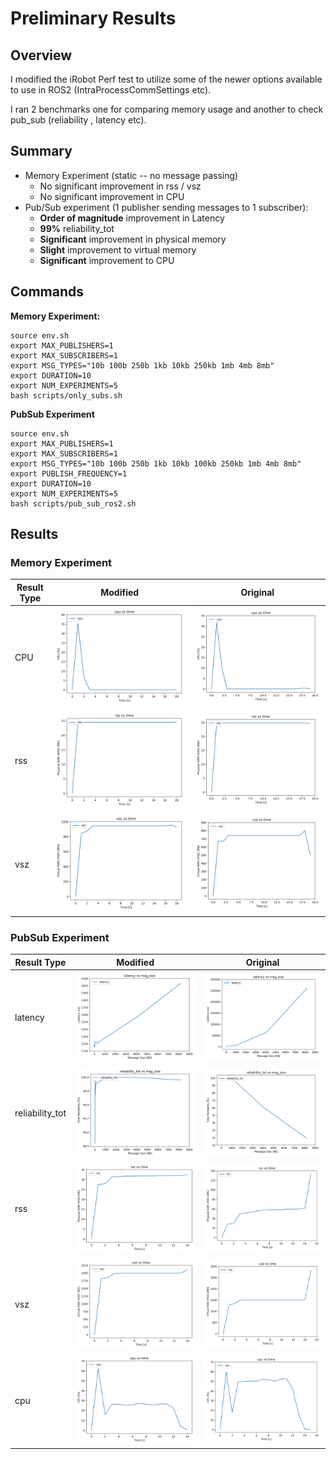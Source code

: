 # Preliminary Results 

## Overview
I modified the iRobot Perf test to utilize some of the newer options available to use in ROS2 (IntraProcessCommSettings etc). 

I ran 2 benchmarks one for comparing memory usage and another to check pub_sub (reliability , latency etc). 

## Summary 
- Memory Experiment (static -- no message passing)
    - No significant improvement in rss / vsz
    - No significant improvement in CPU 
- Pub/Sub experiment (1 publisher sending messages to 1 subscriber): 
    - **Order of magnitude** improvement in Latency 
    - **99%** reliability_tot 
    - **Significant** improvement in physical memory
    - **Slight** improvement to virtual memory
    - **Significant** improvement to CPU 

## Commands
**Memory Experiment:**
```
source env.sh
export MAX_PUBLISHERS=1
export MAX_SUBSCRIBERS=1
export MSG_TYPES="10b 100b 250b 1kb 10kb 250kb 1mb 4mb 8mb"
export DURATION=10
export NUM_EXPERIMENTS=5
bash scripts/only_subs.sh
```
**PubSub Experiment**
```
source env.sh
export MAX_PUBLISHERS=1
export MAX_SUBSCRIBERS=1
export MSG_TYPES="10b 100b 250b 1kb 10kb 100kb 250kb 1mb 4mb 8mb"
export PUBLISH_FREQUENCY=1
export DURATION=10
export NUM_EXPERIMENTS=5
bash scripts/pub_sub_ros2.sh
```

## Results 
### Memory Experiment

|Result Type| Modified | Original |
|-----------|-----------|-----------|
| CPU |![plot](only_subs/modified_cpu.png)|![plot](only_subs/original_cpu.png)|
| rss |![plot](only_subs/modified_rss.png)|![plot](only_subs/original_rss.png)|
| vsz |![plot](only_subs/modified_vsz.png)|![plot](only_subs/original_vsz.png)|

### PubSub Experiment
|Result Type| Modified | Original |
|-----------|-----------|-----------|
| latency |![plot](pub_sub/modified_latency.png)|![plot](pub_sub/original_latency.png)|
| reliability_tot |![plot](pub_sub/modified_reliable_tot.png)|![plot](pub_sub/original_reliable_tot.png)|
| rss | ![plot](pub_sub/modified_rss.png)|![plot](pub_sub/original_rss.png)|
| vsz | ![plot](pub_sub/modified_vsz.png)|![plot](pub_sub/original_vsz.png)| 
| cpu | ![plot](pub_sub/modified_cpu.png)|![plot](pub_sub/original_cpu.png)| 